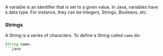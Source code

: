 A variable is an identifier that is set to a given value. In Java, variables have a data type. For instance, they can be Integers, Strings, Booleans, etc. 

### Strings
A String is a series of characters. To define a String called `name` do:
```java
String name;
```java
